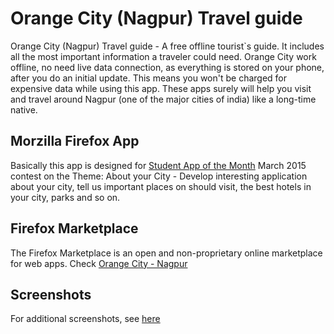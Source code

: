 # Orange City (Nagpur) Travel guide

Orange City (Nagpur) Travel guide - A free offline tourist`s guide. It includes all the most important information a traveler could need. Orange City work offline, no need live data connection, as everything is stored on your phone, after you do an initial update. This means you won't be charged for expensive data while using this app. These apps surely will help you visit and travel around Nagpur (one of the major cities of india) like a long-time native. 

## Morzilla Firefox App

Basically this app is designed for [Student App of the Month](https://wiki.mozilla.org/StudentAmbassadors/Activities/AppoftheMonth/2015) March 2015 contest on the Theme: About your City - Develop interesting application about your city, tell us important places on should visit, the best hotels in your city, parks and so on. 

## Firefox Marketplace

The Firefox Marketplace is an open and non-proprietary online marketplace for web apps. Check [Orange City - Nagpur](https://marketplace.firefox.com/app/nagpur)

## Screenshots

For additional screenshots, see [here](https://marketplace.firefox.com/app/nagpur) 
